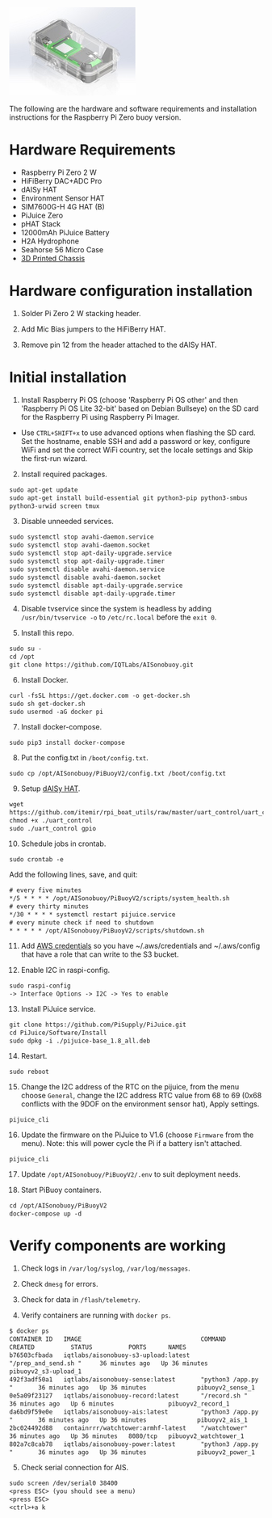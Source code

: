 ![cad-image](media/cad-image.jpg)

The following are the hardware and software requirements and installation instructions for the Raspberry Pi Zero buoy version.

# Hardware Requirements

- Raspberry Pi Zero 2 W
- HiFiBerry DAC+ADC Pro
- dAISy HAT
- Environment Sensor HAT
- SIM7600G-H 4G HAT (B)
- PiJuice Zero
- pHAT Stack
- 12000mAh PiJuice Battery
- H2A Hydrophone
- Seahorse 56 Micro Case
- [3D Printed Chassis](stl-files)

# Hardware configuration installation

1. Solder Pi Zero 2 W stacking header.

2. Add Mic Bias jumpers to the HiFiBerry HAT.

3. Remove pin 12 from the header attached to the dAISy HAT.

# Initial installation

1. Install Raspberry Pi OS (choose 'Raspberry Pi OS other' and then 'Raspberry Pi OS Lite 32-bit' based on Debian Bullseye) on the SD card for the Raspberry Pi using Raspberry Pi Imager.
- Use `CTRL+SHIFT+x` to use advanced options when flashing the SD card. Set the hostname, enable SSH and add a password or key, configure WiFi and set the correct WiFi country, set the locale settings and Skip the first-run wizard.

2. Install required packages.
```
sudo apt-get update
sudo apt-get install build-essential git python3-pip python3-smbus python3-urwid screen tmux
```

3. Disable unneeded services.
```
sudo systemctl stop avahi-daemon.service
sudo systemctl stop avahi-daemon.socket
sudo systemctl stop apt-daily-upgrade.service
sudo systemctl stop apt-daily-upgrade.timer
sudo systemctl disable avahi-daemon.service
sudo systemctl disable avahi-daemon.socket
sudo systemctl disable apt-daily-upgrade.service
sudo systemctl disable apt-daily-upgrade.timer
```

4. Disable tvservice since the system is headless by adding `/usr/bin/tvservice -o` to `/etc/rc.local` before the `exit 0`.

5. Install this repo.
```
sudo su -
cd /opt
git clone https://github.com/IQTLabs/AISonobuoy.git
```

6. Install Docker.
```
curl -fsSL https://get.docker.com -o get-docker.sh
sudo sh get-docker.sh
sudo usermod -aG docker pi
```

7. Install docker-compose.
```
sudo pip3 install docker-compose
```

8. Put the config.txt in `/boot/config.txt`.
```
sudo cp /opt/AISonobuoy/PiBuoyV2/config.txt /boot/config.txt
```

9. Setup [dAISy HAT](https://wegmatt.com/files/dAISy%20HAT%20AIS%20Receiver%20Manual.pdf).
```
wget https://github.com/itemir/rpi_boat_utils/raw/master/uart_control/uart_control
chmod +x ./uart_control
sudo ./uart_control gpio
```

10. Schedule jobs in crontab.
```
sudo crontab -e
```
Add the following lines, save, and quit:
```
# every five minutes
*/5 * * * * /opt/AISonobuoy/PiBuoyV2/scripts/system_health.sh
# every thirty minutes
*/30 * * * * systemctl restart pijuice.service
# every minute check if need to shutdown
* * * * * /opt/AISonobuoy/PiBuoyV2/scripts/shutdown.sh
```

11. Add [AWS credentials](https://docs.aws.amazon.com/cli/latest/userguide/cli-configure-files.html) so you have ~/.aws/credentials and ~/.aws/config that have a role that can write to the S3 bucket.

12. Enable I2C in raspi-config.
```
sudo raspi-config
-> Interface Options -> I2C -> Yes to enable
```

13. Install PiJuice service.
```
git clone https://github.com/PiSupply/PiJuice.git
cd PiJuice/Software/Install
sudo dpkg -i ./pijuice-base_1.8_all.deb
```

14. Restart.
```
sudo reboot
```

15. Change the I2C address of the RTC on the pijuice, from the menu choose `General`, change the I2C address RTC value from 68 to 69 (0x68 conflicts with the 9DOF on the environment sensor hat), Apply settings.
```
pijuice_cli
```

16. Update the firmware on the PiJuice to V1.6 (choose `Firmware` from the menu). Note: this will power cycle the Pi if a battery isn't attached.
```
pijuice_cli
```

17. Update `/opt/AISonobuoy/PiBuoyV2/.env` to suit deployment needs.

18. Start PiBuoy containers.
```
cd /opt/AISonobuoy/PiBuoyV2
docker-compose up -d
```

# Verify components are working
1. Check logs in `/var/log/syslog`, `/var/log/messages`.

2. Check `dmesg` for errors.

3. Check for data in `/flash/telemetry`.

4. Verify containers are running with `docker ps`.
```
$ docker ps
CONTAINER ID   IMAGE                                 COMMAND                  CREATED          STATUS          PORTS      NAMES
b76503cfbada   iqtlabs/aisonobuoy-s3-upload:latest   "/prep_and_send.sh "     36 minutes ago   Up 36 minutes              pibuoyv2_s3-upload_1
492f3adf50a1   iqtlabs/aisonobuoy-sense:latest       "python3 /app.py "       36 minutes ago   Up 36 minutes              pibuoyv2_sense_1
0e5a09f23127   iqtlabs/aisonobuoy-record:latest      "/record.sh "            36 minutes ago   Up 6 minutes               pibuoyv2_record_1
da6bd9f59e0e   iqtlabs/aisonobuoy-ais:latest         "python3 /app.py "       36 minutes ago   Up 36 minutes              pibuoyv2_ais_1
2bc024492d88   containrrr/watchtower:armhf-latest    "/watchtower"            36 minutes ago   Up 36 minutes   8080/tcp   pibuoyv2_watchtower_1
802a7c8cab78   iqtlabs/aisonobuoy-power:latest       "python3 /app.py "       36 minutes ago   Up 36 minutes              pibuoyv2_power_1
```

5. Check serial connection for AIS.
```
sudo screen /dev/serial0 38400
<press ESC> (you should see a menu)
<press ESC>
<ctrl>+a k
```
